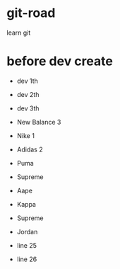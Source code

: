 # git-road
learn git
# before dev create
- dev 1th

- dev 2th

- dev 3th

- New Balance 3

- Nike 1

- Adidas 2

- Puma

- Supreme

- Aape

- Kappa
- Supreme

- Jordan
- line 25
- line 26